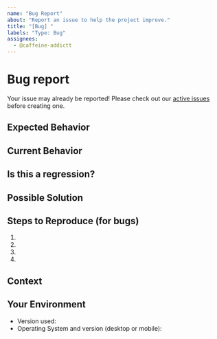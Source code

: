 ```yaml
---
name: "Bug Report"
about: "Report an issue to help the project improve."
title: "[Bug] "
labels: "Type: Bug"
assignees:
  - @caffeine-addictt
---
```


# Bug report

Your issue may already be reported!
Please check out our [active issues](https://github.com/caffeine-addictt/audiopatch/issues) before creating one.

## Expected Behavior

<!--
If you're describing a bug, tell us what should happen
If you're suggesting a change/improvement, tell us how it should work

Please include screenshots and/or code snippets if applicable
-->

## Current Behavior

<!--
If describing a bug, tell us what happens instead of the expected behavior
If suggesting a change/improvement, explain the difference from current behavior

Please include screenshots and/or code snippets if applicable
-->

## Is this a regression?

<!--
Did this behaviour use to work in previous versions?
If yes, what is the latest version where this behaviour is not present?
-->

## Possible Solution

<!--
Not obligatory, but suggest a fix/reason for the bug
or ideas how to implement the addition or change
-->

## Steps to Reproduce (for bugs)

<!--
Provide a link to a live example, or an unambiguous set of steps to reproduce this bug.
-->

1.
2.
3.
4.

## Context

<!--
How has this issue affected you?
What are you trying to accomplish?

Providing context helps us come up with a solution that is most useful in the real world.

Please include screenshots and/or code snippets if applicable
-->

## Your Environment

<!--
Include as many relevant details about the environment you experienced the bug in
-->

- Version used:
- Operating System and version (desktop or mobile):
